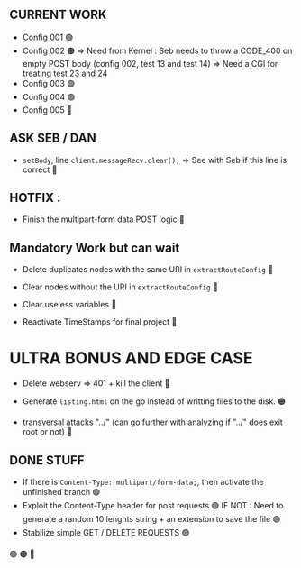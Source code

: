 ## CURRENT WORK
- Config 001 🟢
- Config 002 🟠
	=> Need from Kernel : Seb needs to throw a CODE_400 on empty POST body (config 002, test 13 and test 14)
	=> Need a CGI for treating test 23 and 24
- Config 003 🟢
- Config 004 🟢
- Config 005 🔴

## ASK SEB / DAN
- `setBody`, line `client.messageRecv.clear();` => See with Seb if this line is correct 🔴

## HOTFIX :
- Finish the multipart-form data POST logic 🔴


## Mandatory Work but can wait
- Delete duplicates nodes with the same URI in `extractRouteConfig` 🔴

- Clear nodes without the URI in `extractRouteConfig` 🔴

- Clear useless variables 🔴

- Reactivate TimeStamps for final project 🔴



# ULTRA BONUS AND EDGE CASE
- Delete webserv => 401 + kill the client 🔴

- Generate `listing.html` on the go instead of writting files to the disk. 🟠

- transversal attacks "../" (can go further with analyzing if "../" does exit root or not) 🔴


## DONE STUFF
- If there is `Content-Type: multipart/form-data;`, then activate the unfinished branch 🟢
- Exploit the Content-Type header for post requests 🟢
IF NOT : Need to generate a random 10 lenghts string + an extension to save the file 🟢
- Stabilize simple GET / DELETE REQUESTS 🟢

🟢
🟠
🔴
